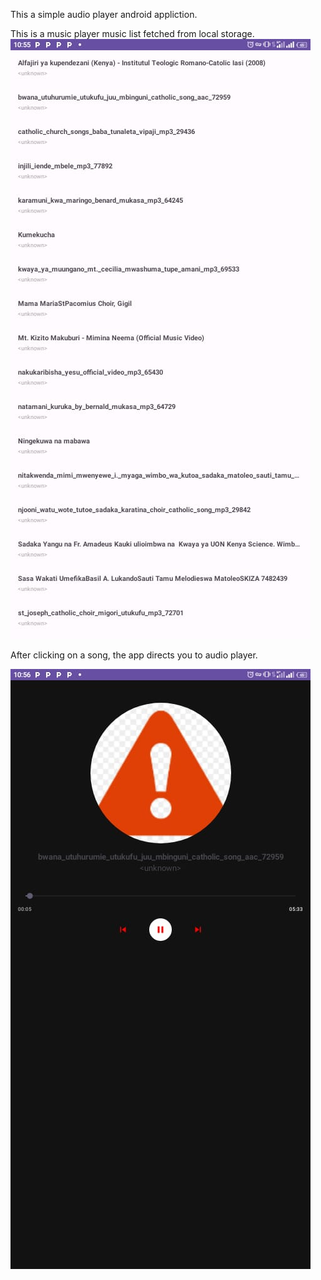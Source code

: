 This a simple audio player android appliction.

This is a music player music list fetched from local storage.
![image alt](https://github.com/developerdavy/music_payer/blob/82eacb1c4eeda6ab913ae78d7e53f52e7a271b42/music%20list.jpg)


After clicking on a song, the app directs you to audio player.

![iage alt](https://github.com/developerdavy/music_payer/blob/239e50aaa0120c7953d9143864d27dcb182488ef/audiofile.jpg)

